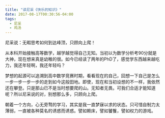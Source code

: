 ```yaml
---
title: "读尼采《快乐的知识》"
date: 2017-08-17T00:30:56-04:00
tags:
  - 尼采
  - 鸡汤
---
```


尼采说：无暇思考如何到达峰顶，只顾向上爬！

从本科开始接触高等数学，越学越觉得自己无知。当初以为数学分析考90分就是大神，现在想来真是幼稚的很。如今已经读了两年的PhD了，感觉学东西越来越吃力，我还年轻啊，我还年轻吗？

梦想的起源可以追溯到高中数学竞赛时期，看看现在的自己，回想一下自己是怎么一步一步一步一步的走到如今这般田地。即使，现在和当初设想的不一样，我依然还在攀登。只是那山已不是当时想要爬的山。无知者无畏。可我们合适才能知道呢？所以尼采说的对，别想那么多，只顾向上爬。

朝着一个方向，心无旁骛的学习，其实是我一直梦寐以求的状态。只可惜自制力太薄弱，一直被各种莫名的诱惑而诱惑。譬如赖床，譬如饕餮，譬如权力的游戏。



